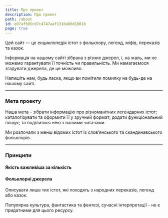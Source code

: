 ```yaml
---
title: Про проект
description: Про проект
path: /about
id: e07af505cd7c4747aaf1310a68d1801b
page: true
---
```


Цей сайт — це енциклопедія істот з фольклору, легенд, міфів, переказів та казок.

Інформація на нашому сайті зібрана з різних джерел, і, на жаль, ми не можемо гарантувати її точність чи правильність. Ми намагаємося згадувати джерела, де це можливо.

Напишіть нам, будь ласка, якщо ви помітили помилку на будь-де на нашому сайті.

---

### Мета проекту

Наша мета - зібрати інформацію про різноманітних легендарних істот; каталогізувати та оформити її у зручний формат; додати функціональний пошук; та поділитися нею з нашими читачами.

Ми розпочали з менш відомих істот із слов’янського та скандинавського фольклорів.

---

### Принципи

#### Якість важливіша за кількість

#### Фольклорні джерела

Описувати лише тих істот, які походять з народних переказів, легенд або казок.

Популярна культура, фантастика та фентезі, сучасні інтерпретації - не є придатними для цього ресурсу.
